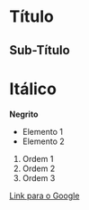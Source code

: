 # Título

## Sub-Título

# Itálico
  
**Negrito**

- Elemento 1
- Elemento 2

1) Ordem 1
2) Ordem 2
3) Ordem 3

[Link para o Google](https://www.google.com.br) 
